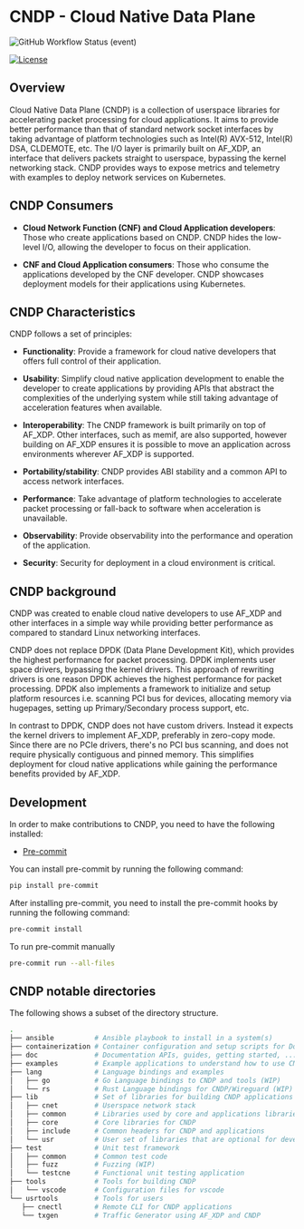 
# CNDP - Cloud Native Data Plane

![GitHub Workflow Status (event)](https://img.shields.io/github/actions/workflow/status/CloudNativeDataPlane/cndp/smoke.yml)

[![License](https://img.shields.io/badge/license-BSD3-blue.svg?style=flat)](https://opensource.org/licenses/BSD-3-Clause)

## Overview

Cloud Native Data Plane (CNDP) is a collection of userspace libraries for
accelerating packet processing for cloud applications. It aims to provide better
performance than that of standard network socket interfaces by taking advantage
of platform technologies such as Intel(R) AVX-512, Intel(R) DSA, CLDEMOTE, etc.
The I/O layer is primarily built on AF_XDP, an interface that delivers packets
straight to userspace, bypassing the kernel networking stack. CNDP provides ways
to expose metrics and telemetry with examples to deploy network services on
Kubernetes.

## CNDP Consumers

- **Cloud Network Function (CNF) and Cloud Application developers**: Those who
  create applications based on CNDP. CNDP hides the low-level I/O, allowing the
  developer to focus on their application.

- **CNF and Cloud Application consumers**: Those who consume the applications
  developed by the CNF developer. CNDP showcases deployment models for their
  applications using Kubernetes.

## CNDP Characteristics

CNDP follows a set of principles:

- **Functionality**: Provide a framework for cloud native developers that offers
  full control of their application.

- **Usability**: Simplify cloud native application development to enable the
  developer to create applications by providing APIs that abstract the
  complexities of the underlying system while still taking advantage of
  acceleration features when available.

- **Interoperability**: The CNDP framework is built primarily on top of AF_XDP.
  Other interfaces, such as memif, are also supported, however building on
  AF_XDP ensures it is possible to move an application across environments
  wherever AF_XDP is supported.

- **Portability/stability**: CNDP provides ABI stability and a common API to
  access network interfaces.

- **Performance**: Take advantage of platform technologies to accelerate packet
  processing or fall-back to software when acceleration is unavailable.

- **Observability**: Provide observability into the performance and operation of
  the application.

- **Security**: Security for deployment in a cloud environment is critical.

## CNDP background

CNDP was created to enable cloud native developers to use AF_XDP and other
interfaces in a simple way while providing better performance as compared to
standard Linux networking interfaces.

CNDP does not replace DPDK (Data Plane Development Kit), which provides the
highest performance for packet processing. DPDK implements user space drivers,
bypassing the kernel drivers. This approach of rewriting drivers is one reason
DPDK achieves the highest performance for packet processing. DPDK also
implements a framework to initialize and setup platform resources i.e. scanning
PCI bus for devices, allocating memory via hugepages, setting up
Primary/Secondary process support, etc.

In contrast to DPDK, CNDP does not have custom drivers. Instead it expects the
kernel drivers to implement AF_XDP, preferably in zero-copy mode. Since there
are no PCIe drivers, there's no PCI bus scanning, and does not require
physically contiguous and pinned memory. This simplifies deployment for cloud
native applications while gaining the performance benefits provided by AF_XDP.

## Development

In order to make contributions to CNDP, you need to have the following installed:

- [Pre-commit](https://pre-commit.com/#install)

You can install pre-commit by running the following command:

```bash
pip install pre-commit
```

After installing pre-commit, you need to install the pre-commit hooks by
running the following command:

```bash
pre-commit install
```

To run pre-commit manually

```bash
pre-commit run --all-files
```

## CNDP notable directories

The following shows a subset of the directory structure.

```bash
.
├── ansible          # Ansible playbook to install in a system(s)
├── containerization # Container configuration and setup scripts for Docker/K8s
├── doc              # Documentation APIs, guides, getting started, ...
├── examples         # Example applications to understand how to use CNDP features
├── lang             # Language bindings and examples
│   ├── go           # Go Language bindings to CNDP and tools (WIP)
│   └── rs           # Rust Language bindings for CNDP/Wireguard (WIP)
├── lib              # Set of libraries for building CNDP applications
│   ├── cnet         # Userspace network stack
│   ├── common       # Libraries used by core and applications libraries
│   ├── core         # Core libraries for CNDP
│   ├── include      # Common headers for CNDP and applications
│   └── usr          # User set of libraries that are optional for developer
├── test             # Unit test framework
│   ├── common       # Common test code
│   ├── fuzz         # Fuzzing (WIP)
│   └── testcne      # Functional unit testing application
├── tools            # Tools for building CNDP
│   └── vscode       # Configuration files for vscode
└── usrtools         # Tools for users
   ├── cnectl        # Remote CLI for CNDP applications
   └── txgen         # Traffic Generator using AF_XDP and CNDP
```
